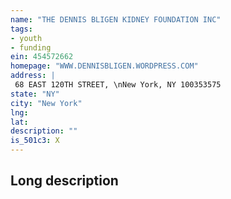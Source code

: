 ```yaml
---
name: "THE DENNIS BLIGEN KIDNEY FOUNDATION INC"
tags:
- youth
- funding
ein: 454572662
homepage: "WWW.DENNISBLIGEN.WORDPRESS.COM"
address: |
 68 EAST 120TH STREET, \nNew York, NY 100353575
state: "NY"
city: "New York"
lng: 
lat: 
description: ""
is_501c3: X
---
```


## Long description


